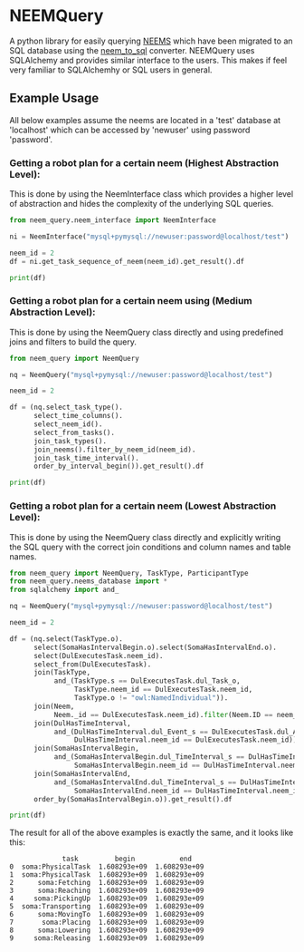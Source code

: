 # NEEMQuery

A python library for easily querying [NEEMS](https://ease-crc.github.io/soma/owl/1.1.0/NEEM-Handbook.pdf) which have
been migrated to an SQL database using the [neem_to_sql](https://github.com/AbdelrhmanBassiouny/neem_to_sql) converter.
NEEMQuery uses SQLAlchemy and provides similar interface to the users. This makes if feel very familiar to SQLAlchemhy
or SQL users in general.

## Example Usage

All below examples assume the neems are located in a 'test' database at 'localhost' which can be accessed by 'newuser'
using password 'password'.

### Getting a robot plan for a certain neem (Highest Abstraction Level):

This is done by using the NeemInterface class which provides a higher level of abstraction and hides the complexity of
the underlying SQL queries.

```Python
from neem_query.neem_interface import NeemInterface

ni = NeemInterface("mysql+pymysql://newuser:password@localhost/test")

neem_id = 2
df = ni.get_task_sequence_of_neem(neem_id).get_result().df

print(df)
```

### Getting a robot plan for a certain neem using (Medium Abstraction Level):

This is done by using the NeemQuery class directly and using predefined joins and filters to build the query.

```Python
from neem_query import NeemQuery

nq = NeemQuery("mysql+pymysql://newuser:password@localhost/test")

neem_id = 2

df = (nq.select_task_type().
      select_time_columns().
      select_neem_id().
      select_from_tasks().
      join_task_types().
      join_neems().filter_by_neem_id(neem_id).
      join_task_time_interval().
      order_by_interval_begin()).get_result().df

print(df)
```

### Getting a robot plan for a certain neem (Lowest Abstraction Level):

This is done by using the NeemQuery class directly and explicitly writing the SQL query with the correct join conditions
and column names and table names.

```Python
from neem_query import NeemQuery, TaskType, ParticipantType
from neem_query.neems_database import *
from sqlalchemy import and_

nq = NeemQuery("mysql+pymysql://newuser:password@localhost/test")

neem_id = 2

df = (nq.select(TaskType.o).
      select(SomaHasIntervalBegin.o).select(SomaHasIntervalEnd.o).
      select(DulExecutesTask.neem_id).
      select_from(DulExecutesTask).
      join(TaskType,
           and_(TaskType.s == DulExecutesTask.dul_Task_o,
                TaskType.neem_id == DulExecutesTask.neem_id,
                TaskType.o != "owl:NamedIndividual")).
      join(Neem,
           Neem._id == DulExecutesTask.neem_id).filter(Neem.ID == neem_id).
      join(DulHasTimeInterval,
           and_(DulHasTimeInterval.dul_Event_s == DulExecutesTask.dul_Action_s,
                DulHasTimeInterval.neem_id == DulExecutesTask.neem_id)).
      join(SomaHasIntervalBegin,
           and_(SomaHasIntervalBegin.dul_TimeInterval_s == DulHasTimeInterval.dul_TimeInterval_o,
                SomaHasIntervalBegin.neem_id == DulHasTimeInterval.neem_id)).
      join(SomaHasIntervalEnd,
           and_(SomaHasIntervalEnd.dul_TimeInterval_s == DulHasTimeInterval.dul_TimeInterval_o,
                SomaHasIntervalEnd.neem_id == DulHasTimeInterval.neem_id)).
      order_by(SomaHasIntervalBegin.o)).get_result().df

print(df)
```

The result for all of the above examples is exactly the same,
and it looks like this:

```
             task         begin           end
0  soma:PhysicalTask  1.608293e+09  1.608293e+09
1  soma:PhysicalTask  1.608293e+09  1.608293e+09
2      soma:Fetching  1.608293e+09  1.608293e+09
3      soma:Reaching  1.608293e+09  1.608293e+09
4     soma:PickingUp  1.608293e+09  1.608293e+09
5  soma:Transporting  1.608293e+09  1.608293e+09
6      soma:MovingTo  1.608293e+09  1.608293e+09
7       soma:Placing  1.608293e+09  1.608293e+09
8      soma:Lowering  1.608293e+09  1.608293e+09
9     soma:Releasing  1.608293e+09  1.608293e+09
```
